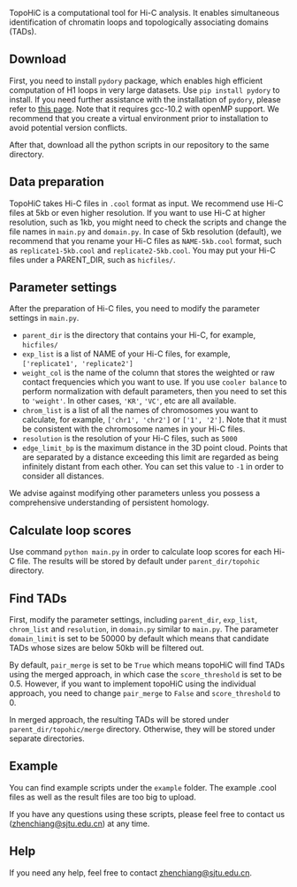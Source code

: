 TopoHiC is a computational tool for Hi-C analysis. It enables simultaneous identification of chromatin loops and topologically associating domains (TADs).

## Download

First, you need to install `pydory` package, which enables high efficient computation of H1 loops in very large datasets. Use `pip install pydory` to install. If you need further assistance with the installation of `pydory`, please refer to [this page](https://github.com/nihcompmed/Dory). Note that it requires gcc-10.2 with openMP support. We recommend that you create a virtual environment prior to installation to avoid potential version conflicts.

After that, download all the python scripts in our repository to the same directory. 

## Data preparation

TopoHiC takes Hi-C files in `.cool` format as input. We recommend use Hi-C files at 5kb or even higher resolution. If you want to use Hi-C at higher resolution, such as 1kb, you might need to check the scripts and change the file names in `main.py` and `domain.py`. In case of 5kb resolution (default), we recommend that you rename your Hi-C files as `NAME-5kb.cool` format, such as `replicate1-5kb.cool` and `replicate2-5kb.cool`. You may put your Hi-C files under a PARENT_DIR, such as `hicfiles/`.

## Parameter settings

After the preparation of Hi-C files, you need to modify the parameter settings in `main.py`.

- `parent_dir` is the directory that contains your Hi-C, for example, `hicfiles/`
- `exp_list` is a list of NAME of your Hi-C files, for example, `['replicate1', 'replicate2']`
- `weight_col` is the name of the column that stores the weighted or raw contact frequencies which you want to use. If you use `cooler balance` to perform normalization with default parameters, then you need to set this to `'weight'`. In other cases, `'KR'`, `'VC'`, etc are all available.
- `chrom_list` is a list of all the names of chromosomes you want to calculate, for example, `['chr1', 'chr2']` or `['1', '2']`. Note that it must be consistent with the chromosome names in your Hi-C files.
- `resolution` is the resolution of your Hi-C files, such as `5000`
- `edge_limit_bp` is the maximum distance in the 3D point cloud. Points that are separated by a distance exceeding this limit are regarded as being infinitely distant from each other. You can set this value to `-1` in order to consider all distances.

We advise against modifying other parameters unless you possess a comprehensive understanding of persistent homology.

## Calculate loop scores

Use command `python main.py` in order to calculate loop scores for each Hi-C file. The results will be stored by default under `parent_dir/topohic` directory.

## Find TADs

First, modify the parameter settings, including `parent_dir`, `exp_list`, `chrom_list` and `resolution`, in `domain.py` similar to `main.py`. The parameter `domain_limit` is set to be 50000 by default which means that candidate TADs whose sizes are below 50kb will be filtered out.

By default, `pair_merge` is set to be `True` which means topoHiC will find TADs using the merged approach, in which case the `score_threshold` is set to be 0.5. However, if you want to implement topoHiC using the individual approach, you need to change `pair_merge` to `False` and `score_threshold` to 0.

In merged approach, the resulting TADs will be stored under `parent_dir/topohic/merge` directory. Otherwise, they will be stored under separate directories.

## Example

You can find example scripts under the `example` folder. The example .cool files as well as the result files are too big to upload.

If you have any questions using these scripts, please feel free to contact us (zhenchiang@sjtu.edu.cn) at any time.

## Help

If you need any help, feel free to contact zhenchiang@sjtu.edu.cn.

